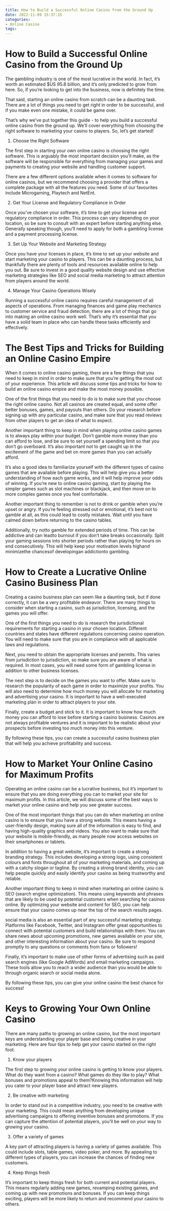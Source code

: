 ```yaml
---
title: How to Build a Successful Online Casino from the Ground Up
date: 2022-11-09 15:37:15
categories:
- Online Casino
tags:
---
```



#  How to Build a Successful Online Casino from the Ground Up

The gambling industry is one of the most lucrative in the world. In fact, it’s worth an estimated $US 95.8 billion, and it’s only predicted to grow from here. So, if you’re looking to get into the business, now is definitely the time.

That said, starting an online casino from scratch can be a daunting task. There are a lot of things you need to get right in order to be successful, and if you make even one mistake, it could be game over.

That’s why we’ve put together this guide - to help you build a successful online casino from the ground up. We’ll cover everything from choosing the right software to marketing your casino to players. So, let’s get started!

1. Choose the Right Software

The first step in starting your own online casino is choosing the right software. This is arguably the most important decision you’ll make, as the software will be responsible for everything from managing your games and payments to creating your website and handling customer support.

There are a few different options available when it comes to software for online casinos, but we recommend choosing a provider that offers a complete package with all the features you need. Some of our favourites include Microgaming, Playtech and NetEnt.

2. Get Your License and Regulatory Compliance in Order

Once you’ve chosen your software, it’s time to get your license and regulatory compliance in order. This process can vary depending on your location, so be sure to consult with an expert before starting anything else. Generally speaking though, you’ll need to apply for both a gambling license and a payment processing license.

3. Set Up Your Website and Marketing Strategy

Once you have your licenses in place, it’s time to set up your website and start marketing your casino to players. This can be a daunting process, but thankfully there are plenty of tools and resources available online to help you out. Be sure to invest in a good quality website design and use effective marketing strategies like SEO and social media marketing to attract attention from players around the world.

4. Manage Your Casino Operations Wisely

Running a successful online casino requires careful management of all aspects of operations. From managing finances and game play mechanics to customer service and fraud detection, there are a lot of things that go into making an online casino work well. That’s why it’s essential that you have a solid team in place who can handle these tasks efficiently and effectively.

#  The Best Tips and Tricks for Building an Online Casino Empire

When it comes to online casino gaming, there are a few things that you need to keep in mind in order to make sure that you’re getting the most out of your experience. This article will discuss some tips and tricks for how to build an online casino empire and make the most money possible.

One of the first things that you need to do is to make sure that you choose the right online casino. Not all casinos are created equal, and some offer better bonuses, games, and payouts than others. Do your research before signing up with any particular casino, and make sure that you read reviews from other players to get an idea of what to expect.

Another important thing to keep in mind when playing online casino games is to always play within your budget. Don’t gamble more money than you can afford to lose, and be sure to set yourself a spending limit so that you don’t go overboard. It’s also important not to get caught up in the excitement of the game and bet on more games than you can actually afford.

It’s also a good idea to familiarize yourself with the different types of casino games that are available before playing. This will help give you a better understanding of how each game works, and it will help improve your odds of winning. If you’re new to online casino gaming, start by playing the simpler games such as slot machines or blackjack, and then move on to more complex games once you feel comfortable.

Another important thing to remember is not to drink or gamble when you’re upset or angry. If you’re feeling stressed out or emotional, it’s best not to gamble at all, as this could lead to costly mistakes. Wait until you have calmed down before returning to the casino tables.

Additionally, try notto gamble for extended periods of time. This can be addictive and can leadto burnout if you don’t take breaks occasionally. Split your gaming sessions into shorter periods rather than playing for hours on end consecutively. This will help keep your motivation levels highand minimizethe chancesof developingan addictionto gambling.

#  How to Create a Lucrative Online Casino Business Plan

Creating a casino business plan can seem like a daunting task, but if done correctly, it can be a very profitable endeavor. There are many things to consider when starting a casino, such as jurisdiction, licensing, and the games you will offer.

One of the first things you need to do is research the jurisdictional requirements for starting a casino in your chosen location. Different countries and states have different regulations concerning casino operation. You will need to make sure that you are in compliance with all applicable laws and regulations.

Next, you need to obtain the appropriate licenses and permits. This varies from jurisdiction to jurisdiction, so make sure you are aware of what is required. In most cases, you will need some form of gambling license in addition to other business licenses.

The next step is to decide on the games you want to offer. Make sure to research the popularity of each game in order to maximize your profits. You will also need to determine how much money you will allocate for marketing and advertising your casino. It is important to have a well-executed marketing plan in order to attract players to your site.

Finally, create a budget and stick to it. It is important to know how much money you can afford to lose before starting a casino business. Casinos are not always profitable ventures and it is important to be realistic about your prospects before investing too much money into this venture.

By following these tips, you can create a successful casino business plan that will help you achieve profitability and success.

#  How to Market Your Online Casino for Maximum Profits

Operating an online casino can be a lucrative business, but it’s important to ensure that you are doing everything you can to market your site for maximum profits. In this article, we will discuss some of the best ways to market your online casino and help you see greater success.

One of the most important things that you can do when marketing an online casino is to ensure that you have a strong website. This means having a user-friendly design, making sure all of the information is easy to find, and having high-quality graphics and videos. You also want to make sure that your website is mobile-friendly, as many people now access websites on their smartphones or tablets.

In addition to having a great website, it’s important to create a strong branding strategy. This includes developing a strong logo, using consistent colours and fonts throughout all of your marketing materials, and coming up with a catchy slogan or tagline. By creating a strong brand identity, you can help people quickly and easily identify your casino as being trustworthy and reliable.

Another important thing to keep in mind when marketing an online casino is SEO (search engine optimization). This means using keywords and phrases that are likely to be used by potential customers when searching for casinos online. By optimizing your website and content for SEO, you can help ensure that your casino comes up near the top of the search results pages.

 social media is also an essential part of any successful marketing strategy. Platforms like Facebook, Twitter, and Instagram offer great opportunities to connect with potential customers and build relationships with them. You can share news about upcoming promotions, new games available on your site, and other interesting information about your casino. Be sure to respond promptly to any questions or comments from fans or followers!

Finally, it’s important to make use of other forms of advertising such as paid search engines (like Google AdWords) and email marketing campaigns. These tools allow you to reach a wider audience than you would be able to through organic search or social media alone.

By following these tips, you can give your online casino the best chance for success!

#  Keys to Growing Your Own Online Casino

There are many paths to growing an online casino, but the most important keys are understanding your player base and being creative in your marketing. Here are four tips to help get your casino started on the right foot.

1) Know your players

The first step to growing your online casino is getting to know your players. What do they want from a casino? What games do they like to play? What bonuses and promotions appeal to them?Knowing this information will help you cater to your player base and attract new players.

2) Be creative with marketing

In order to stand out in a competitive industry, you need to be creative with your marketing. This could mean anything from developing unique advertising campaigns to offering inventive bonuses and promotions. If you can capture the attention of potential players, you’ll be well on your way to growing your casino.

3) Offer a variety of games

A key part of attracting players is having a variety of games available. This could include slots, table games, video poker, and more. By appealing to different types of players, you can increase the chances of finding new customers.

4) Keep things fresh

It’s important to keep things fresh for both current and potential players. This means regularly adding new games, revamping existing games, and coming up with new promotions and bonuses. If you can keep things exciting, players will be more likely to return and recommend your casino to others.